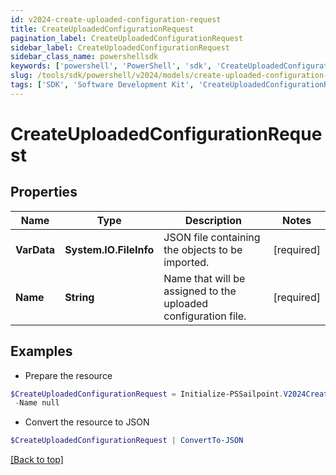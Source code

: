 ```yaml
---
id: v2024-create-uploaded-configuration-request
title: CreateUploadedConfigurationRequest
pagination_label: CreateUploadedConfigurationRequest
sidebar_label: CreateUploadedConfigurationRequest
sidebar_class_name: powershellsdk
keywords: ['powershell', 'PowerShell', 'sdk', 'CreateUploadedConfigurationRequest', 'V2024CreateUploadedConfigurationRequest'] 
slug: /tools/sdk/powershell/v2024/models/create-uploaded-configuration-request
tags: ['SDK', 'Software Development Kit', 'CreateUploadedConfigurationRequest', 'V2024CreateUploadedConfigurationRequest']
---
```



# CreateUploadedConfigurationRequest

## Properties

Name | Type | Description | Notes
------------ | ------------- | ------------- | -------------
**VarData** |  **System.IO.FileInfo** | JSON file containing the objects to be imported. | [required]
**Name** |  **String** | Name that will be assigned to the uploaded configuration file. | [required]

## Examples

- Prepare the resource
```powershell
$CreateUploadedConfigurationRequest = Initialize-PSSailpoint.V2024CreateUploadedConfigurationRequest  -VarData null `
 -Name null
```

- Convert the resource to JSON
```powershell
$CreateUploadedConfigurationRequest | ConvertTo-JSON
```


[[Back to top]](#) 

